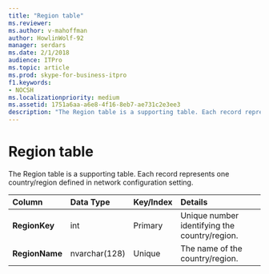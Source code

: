 ```yaml
---
title: "Region table"
ms.reviewer: 
ms.author: v-mahoffman
author: HowlinWolf-92
manager: serdars
ms.date: 2/1/2018
audience: ITPro
ms.topic: article
ms.prod: skype-for-business-itpro
f1.keywords:
- NOCSH
ms.localizationpriority: medium
ms.assetid: 1751a6aa-a6e8-4f16-8eb7-ae731c2e3ee3
description: "The Region table is a supporting table. Each record represents one country/region defined in network configuration setting."
---
```


# Region table
 
The Region table is a supporting table. Each record represents one country/region defined in network configuration setting.
  
|**Column**|**Data Type**|**Key/Index**|**Details**|
|:-----|:-----|:-----|:-----|
|**RegionKey** <br/> |int  <br/> |Primary  <br/> |Unique number identifying the country/region.  <br/> |
|**RegionName** <br/> |nvarchar(128)  <br/> |Unique  <br/> |The name of the country/region.  <br/> |
   

